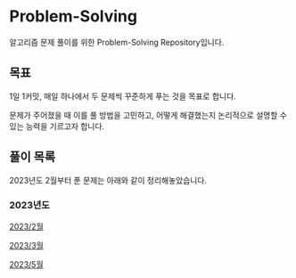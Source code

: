 # Problem-Solving #

알고리즘 문제 풀이를 위한 Problem-Solving Repository입니다.

## 목표 ##

1일 1커밋, 매일 하나에서 두 문제씩 꾸준하게 푸는 것을 목표로 합니다.

문제가 주어졌을 때 이를 풀 방법을 고민하고, 어떻게 해결했는지 논리적으로 설명할 수 있는 능력을 기르고자 합니다.

## 풀이 목록 ##

2023년도 2월부터 푼 문제는 아래와 같이 정리해놓았습니다.

### 2023년도 ###

[2023/2월](2023/02/README.md)

[2023/3월](2023/03/README.md)

[2023/5월](2023/05/README.md)
